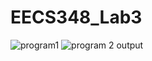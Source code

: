 # EECS348_Lab3
![program1](https://user-images.githubusercontent.com/114032384/218842619-7c5bc362-07aa-44b1-b154-8df5d3b16667.png)
![program 2 output](https://user-images.githubusercontent.com/114032384/218843096-4fa6d5bc-ca8b-4c65-8889-f313a6861325.png)
